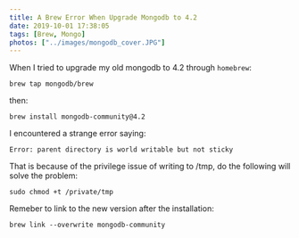 ```yaml
---
title: A Brew Error When Upgrade Mongodb to 4.2
date: 2019-10-01 17:38:05
tags: [Brew, Mongo]
photos: ["../images/mongodb_cover.JPG"]
---
```


When I tried to upgrade my old mongodb to 4.2 through ` homebrew `:
```
brew tap mongodb/brew
```
<!-- more -->
then:
```
brew install mongodb-community@4.2
```

I encountered a strange error saying:
```
Error: parent directory is world writable but not sticky
```

That is because of the privilege issue of writing to /tmp,
do the following will solve the problem:
```
sudo chmod +t /private/tmp
```

Remeber to link to the new version after the installation:
```
brew link --overwrite mongodb-community
```
